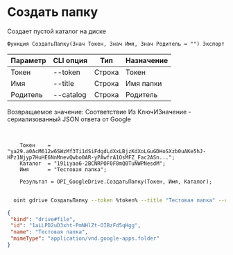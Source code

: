 ﻿---
sidebar_position: 5
---

# Создать папку
 Создает пустой каталог на диске



`Функция СоздатьПапку(Знач Токен, Знач Имя, Знач Родитель = "") Экспорт`

  | Параметр | CLI опция | Тип | Назначение |
  |-|-|-|-|
  | Токен | --token | Строка | Токен |
  | Имя | --title | Строка | Имя папки |
  | Родитель | --catalog | Строка | Родитель |

  
  Возвращаемое значение:   Соответствие Из КлючИЗначение - сериализованный JSON ответа от Google

<br/>




```bsl title="Пример кода"
    Токен    = "ya29.a0AcM612w6SWzMf3Ti1dSiFdgdLdXxLBjzKdXoLGuGDHoSXzb0uAKe5hJ-HPz1Njyp7HuHE6NnMnevQwbo0AR-yPAwfrA1OsMFZ_Fac2ASn...";
    Каталог  = "191iyaa6-2BCNRPOF0F8mQ0TuNWPNesdM";
    Имя      = "Тестовая папка";

    Результат = OPI_GoogleDrive.СоздатьПапку(Токен, Имя, Каталог);
```



```sh title="Пример команды CLI"
    
  oint gdrive СоздатьПапку --token %token% --title "Тестовая папка" --catalog %catalog%

```

```json title="Результат"
{
 "kind": "drive#file",
 "id": "1aLLPD2uD3xht-PmNHlZt-OIBzFd5qHgg",
 "name": "Тестовая папка",
 "mimeType": "application/vnd.google-apps.folder"
}
```
